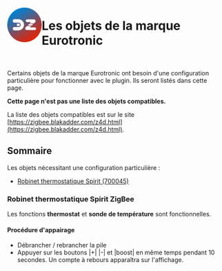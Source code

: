 <a href="#"><img align="left" width="80" height="80" src="../Images/zigbee4domoticz-logo.png" alt="Logo"></a>

# Les objets de la marque Eurotronic

</br>

Certains objets de la marque Eurotronic ont besoin d'une configuration particulière pour fonctionner avec le plugin. Ils seront listés dans cette page.

**Cette page n'est pas une liste des objets compatibles.**

La liste des objets compatibles est sur le site [https://zigbee.blakadder.com/z4d.html](https://zigbee.blakadder.com/z4d.html).


## Sommaire

Les objets nécessitant une configuration particulière :

* [Robinet thermostatique Spirit (700045)](#robinet-thermostatique-spirit-zigBee)


### Robinet thermostatique Spirit ZigBee

Les fonctions __thermostat__ et __sonde de température__ sont fonctionnelles.

#### Procédure d'appairage

* Débrancher / rebrancher la pile
* Appuyer sur les boutons |+| |-| et |boost| en même temps pendant 10 secondes. Un compte à rebours apparaîtra sur l'affichage.
